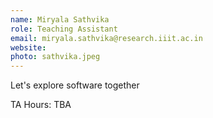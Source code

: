 ```yaml
---
name: Miryala Sathvika
role: Teaching Assistant
email: miryala.sathvika@research.iiit.ac.in
website:
photo: sathvika.jpeg
---
```


Let's explore software together

TA Hours: TBA
